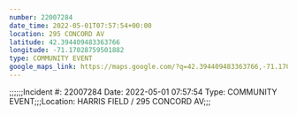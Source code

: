 ```yaml
---
number: 22007284
date_time: 2022-05-01T07:57:54+00:00
location: 295 CONCORD AV
latitude: 42.394409483363766
longitude: -71.17028759501882
type: COMMUNITY EVENT
google_maps_link: https://maps.google.com/?q=42.394409483363766,-71.17028759501882
---
```


;;;;;;Incident #: 22007284  Date: 2022-05-01 07:57:54   Type: COMMUNITY EVENT;;;Location: HARRIS FIELD / 295 CONCORD AV;;;
